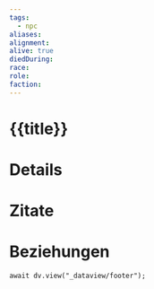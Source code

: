 ```yaml
---
tags:
  - npc
aliases: 
alignment: 
alive: true
diedDuring: 
race: 
role: 
faction:
---
```

# {{title}}

# Details

# Zitate

# Beziehungen
```dataviewjs
await dv.view("_dataview/footer");
```
